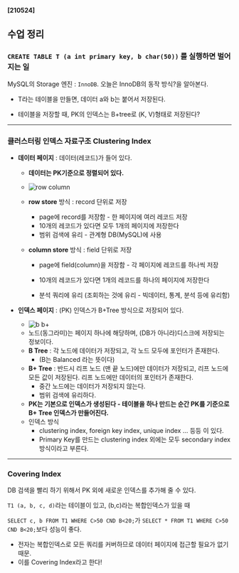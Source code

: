 **[210524]**





## 수업 정리

### `CREATE TABLE T (a int primary key, b char(50))` 를 실행하면 벌어지는 일

MySQL의 Storage 엔진 : `InnoDB`. 오늘은 InnoDB의 동작 방식?을 알아본다.

- T라는 테이블을 만들면, 데이터 a와 b는 붙어서 저장된다.

- 테이블을 저장할 때, PK의 인덱스는 B+tree로 (K, V)형태로 저장된다?

---

### 클러스터링 인덱스 자료구조 Clustering Index

- **데이터 페이지** : 데이터(레코드)가 들어 있다.

  - **데이터는 PK기준으로 정렬되어 있다.**

  - ![row column](https://user-images.githubusercontent.com/67407678/119343613-a6597780-bcd1-11eb-872f-ee6bd809ff29.PNG)

  - **row store** 방식 : record 단위로 저장 
    - page에 record를 저장함 - 한 페이지에 여러 레코드 저장
    - 10개의 레코드가 있다면 모두 1개의 페이지에 저장한다
    - 범위 검색에 유리 - 관계형 DB(MySQL)에 사용
    
  - **column store** 방식 : field 단위로 저장
  
    - page에 field(column)을 저장함 - 각 페이지에 레코드를 하나씩 저장
  
    - 10개의 레코드가 있다면 1개의 레코드를 하나의 페이지에 저장한다
  
    - 분석 쿼리에 유리 (조회하는 것에 유리 - 빅데이터, 통계, 분석 등에 유리함)
  
- **인덱스 페이지** : (PK) 인덱스가 B+Tree 방식으로 저장되어 있다.

  - ![b b+](https://user-images.githubusercontent.com/67407678/119343719-cdb04480-bcd1-11eb-8ec0-d3877a1c3306.PNG)
  - 노드(동그라미)는 페이지 하나에 해당하며, (DB가 아니라)디스크에 저장되는 정보이다.
  - **B Tree** :  각 노드에 데이터가 저장되고, 각 노드 모두에 포인터가 존재한다. 
    - (B는 Balanced 라는 뜻이다)
  - **B+ Tree** : 반드시 리프 노드 (맨 끝 노드)에만 데이터가 저장되고, 리프 노드에 모든 값이 저장된다. 리프 노드에만 데이터의 포인터가 존재한다.
    - 중간 노드에는 데이터가 저장되지 않는다.
    - 범위 검색에 유리하다.
  - **PK는 기본으로 인덱스가 생성된다 - 테이블을 하나 만드는 순간 PK를 기준으로 B+ Tree 인덱스가 만들어진다.**
  - 인덱스 방식 
    - clustering index, foreign key index, unique index ... 등등 이 있다. 
    - Primary Key를 만드는 clustering index 외에는 모두 secondary index 방식이라고 부른다.

---

### Covering Index

DB 검색을 빨리 하기 위해서 PK 외에 새로운 인덱스를 추가해 줄 수 있다.

`T1 (a, b, c, d)`라는 테이블이 있고,  (b,c)라는 복합인덱스가 있을 때

`SELECT c, b FROM T1 WHERE C>50 CND B<20;`가 `SELECT * FROM T1 WHERE C>50 CND B<20;`보다 성능이 좋다.

- 전자는 복합인덱스로 모든 쿼리를 커버하므로 데이터 페이지에 접근할 필요가 없기 때문.
- 이를 Covering Index라고 한다!

